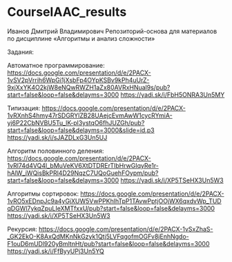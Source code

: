# CourseIAAC_results
 Иванов Дмитрий Владимирович
Репозиторий-основа для материалов по дисциплине «Алгоритмы и анализ сложности»

Задания:

Автоматное программирование:
https://docs.google.com/presentation/d/e/2PACX-1vSV2pVrrih6WpGi1jXsbFp4OYpKSBv9kPh4uUrZ-9xjXxYK4O2kjW8eNQwRWZH1aZx80AVRxHNual9s/pub?start=false&loop=false&delayms=3000
https://yadi.sk/i/FbH5ONRA3Un5MY

Типизация:
https://docs.google.com/presentation/d/e/2PACX-1vRXnhS4hmy47rSDGRYlZB28UAejcEvmAwW1cycRYmiA-yj6P22CbNVBU5Tu_lK-pl3ystqO6fhJUZGh/pub?start=false&loop=false&delayms=3000&slide=id.p3
https://yadi.sk/i/sJAZDLxG3Un5UJ

Алгоритм половинного деления:
https://docs.google.com/presentation/d/e/2PACX-1vRl74d4VQ4l_bMuVeKV6XtDTDRErTIbHrwGIqyRe1r-hAlW_iWQisBkPRl4D29NqzC7UQoGuehFOypm/pub?start=false&loop=false&delayms=3000
https://yadi.sk/i/XP5TSeHX3Un5W3

Алгоритмы сортировок:
https://docs.google.com/presentation/d/e/2PACX-1vRO5xEDnpJc9a4yGjXUW5VwPPKhlhTpP1TAvwPptjOOjWX6qxdvWp_TUDqDGWl7ykqZpuLIeXMTfxxU/pub?start=false&loop=false&delayms=3000
https://yadi.sk/i/XP5TSeHX3Un5W3

Рекурсия:
https://docs.google.com/presentation/d/e/2PACX-1vSxZhaS-_GK2EkO-K8AxQdMKnNkGzyk1Qtj5LVFqgofmOGFv8jEnhNgdo-F1ouD6mUDl920yBmltnHt/pub?start=false&loop=false&delayms=3000
https://yadi.sk/i/FfByyUPj3Un5YQ
